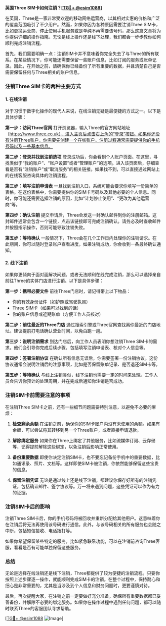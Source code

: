 **英国Three SIM卡如何注销？[[TG💪+ @esim1088](https://t.me/s/esim1088)]**

在英国，Three是一家非常受欢迎的移动网络运营商，以其相对实惠的价格和广泛的覆盖范围吸引了不少用户。然而，如果你因为各种原因需要注销Three SIM卡，比如更换运营商、停止使用手机服务或是单纯不再需要该号码，那么这篇文章将为你提供详细的操作指南。无论是线上操作还是线下处理，我们都会一步步教你如何顺利完成注销流程。

首先，我们需要明确一点：注销SIM卡并不意味着你完全失去了与Three的所有联系。在某些情况下，你可能还需要保留一些账户信息，比如订阅的服务或账单记录。因此，在开始之前，请确保你已经备份了所有重要的数据，并且清楚自己是否需要保留任何与Three相关的账户信息。

### **注销Three SIM卡的两种主要方式**

#### **1. 在线注销**
对于习惯于数字化操作的现代人来说，在线注销无疑是最便捷的方式之一。以下是具体步骤：

**第一步：访问Three官网**
打开浏览器，输入Three的官方网站地址（https://www.three.co.uk），进入主页后点击右上角的“登录”按钮。如果你还没有注册Three账户，你需要先创建一个在线账户。注册过程通常需要提供你的手机号码以及一些基本信息。

**第二步：登录并找到注销选项**
登录成功后，你会看到个人账户页面。在这里，寻找类似于“我的账户”、“账户设置”或者“管理账户”的选项。进入该页面后，仔细查看是否有“注销账户”或“取消服务”的相关链接。如果找不到，可以直接通过网站上的在线客服咨询具体的注销流程。

**第三步：填写注销申请表**
一旦找到注销入口，系统可能会要求你填写一份简单的表格。在这份表格中，你需要提供你的SIM卡号码以及其他必要的个人信息。同时，你可能还需要选择注销的原因，比如“计划停止使用”、“更改为其他运营商”等。

**第四步：确认注销**
提交申请后，Three会发送一封确认邮件到你的注册邮箱。这封邮件通常会包含一个链接，点击该链接即可完成注销确认。请务必及时查收邮件并按照指示操作，否则可能导致注销失败。

**第五步：等待确认**
一般情况下，Three会在几个工作日内处理你的注销请求。在此期间，你可以随时登录账户查看进度。如果注销成功，你会收到一条最终确认通知。

#### **2. 线下注销**
如果你更倾向于面对面解决问题，或者无法顺利在线完成注销，那么可以选择亲自前往Three的实体门店进行注销。以下是具体步骤：

**第一步：携带必要文件**
前往Three门店时，请记得带上以下物品：
- 你的有效身份证件（如护照或驾驶执照）
- Three SIM卡（如果可以找到的话）
- 你的账户信息或近期账单（方便工作人员核对）

**第二步：前往最近的Three门店**
通过搜索引擎或Three官网查找离你最近的门店地址。建议提前打电话确认营业时间，以免白跑一趟。

**第三步：说明注销需求**
到达门店后，向工作人员表明你想注销Three SIM卡的需求。他们会引导你完成后续步骤，包括填写注销申请表、核对个人信息等。

**第四步：签署注销协议**
在确认所有信息无误后，你需要签署一份注销协议。这份协议通常会说明注销后的注意事项，比如是否保留账单记录、是否退还SIM卡等。

**第五步：等待确认**
与线上注销类似，线下注销也需要一定的时间来处理。工作人员会告诉你预计的处理周期，并在完成后通知你注销是否成功。

### **注销SIM卡前需要注意的事项**

在注销Three SIM卡之前，还有一些细节问题需要特别注意，以避免不必要的麻烦：

1. **检查剩余余额**
   在注销之前，确保你的SIM卡账户内没有未使用的余额。如果有余额，可以尝试将其转移到另一个Three账户，或者直接申请退款。

2. **解除绑定服务**
   如果你在Three上绑定了其他服务，比如流媒体订阅、云存储等，记得提前解除这些绑定，以免注销后影响正常使用。

3. **备份重要数据**
   即使你决定注销SIM卡，也不要忘记备份手机中的重要数据，比如通讯录、照片、文档等。这样即使SIM卡被注销，你依然能够保留这些宝贵的信息。

4. **保留注销凭证**
   无论是通过线上还是线下注销，都建议你保存好所有的注销凭证，包括确认邮件、签字协议等。万一将来遇到问题，这些凭证可以作为有力的证据。

### **注销SIM卡后的影响**

注销Three SIM卡后，你的手机号码将被回收并重新分配给其他用户。这意味着你在注销后将无法再使用该号码进行通信。此外，与该号码相关的所有服务也会随之中断，包括短信接收、电话拨打等。

如果你希望保留某些特定的服务，比如紧急联系功能，可以在注销前咨询Three客服，看看是否有可能单独保留这些服务。

### **总结**

无论是选择在线注销还是线下注销，Three都提供了较为便捷的注销流程。只要你按照上述步骤逐一操作，就能顺利完成SIM卡的注销。在整个过程中，保持耐心和细心是非常重要的，尤其是当涉及到个人信息和财务问题时，更要谨慎对待。

最后，再次提醒大家，在注销之前一定要做好充分准备，确保所有重要数据都已妥善备份，并解除不必要的绑定服务。如果你在操作过程中遇到任何问题，都可以随时联系Three的客服团队寻求帮助。

[[TG💪+ @esim1088](https://t.me/s/esim1088) ![Image](https://i.postimg.cc/4NQfJmqS/Snipaste-2025-05-13-00-14-12.png)]